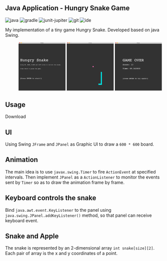 ## Java Application - Hungry Snake Game
![java](https://img.shields.io/badge/java-1.8-brightgreen)
![gradle](https://img.shields.io/badge/gradle-7.0-brightgreen)
![junit-jupiter](https://img.shields.io/badge/junit-5.7.0-brightgreen)
![git](https://img.shields.io/badge/git-2.24.3-brightgreen)
![ide](https://img.shields.io/badge/intellij-21.3.1-brightgreen)

My implementation of a tiny game Hungry Snake. Developed based on java Swing.
<p align="right" width="100%">
    <img width="30%" src="imgs/snake-welcome.png"> 
    <img width="30%" src="imgs/snake-gameplay.png"> 
    <img width="30%" src="imgs/snake-gameover.png"> 
</p>

## Usage
Download 

## UI
Using Swing `JFrame` and `JPanel` as Graphic UI to draw a `600 * 600` board.

## Animation
The main idea is to use `javax.swing.Timer` to fire `ActionEvent` at specified intervals. Then implement `JPanel` as a `ActionListener` to monitor the events sent by `Timer` so as to draw the animation frame by frame.

## Keyboard controls the snake
Bind `java.awt.event.KeyListener` to the panel using `java.swing.JPanel.addKeyListener()` method, so that panel can receive keyboard event.

## Snake and Apple
The snake is represented by an 2-dimensional array `int snake[size][2]`. Each pair of array is the x and y coordinates of a point.
